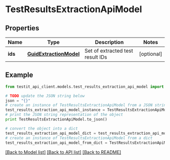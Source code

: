 # TestResultsExtractionApiModel


## Properties
Name | Type | Description | Notes
------------ | ------------- | ------------- | -------------
**ids** | [**GuidExtractionModel**](GuidExtractionModel.md) | Set of extracted test result IDs | [optional] 

## Example

```python
from testit_api_client.models.test_results_extraction_api_model import TestResultsExtractionApiModel

# TODO update the JSON string below
json = "{}"
# create an instance of TestResultsExtractionApiModel from a JSON string
test_results_extraction_api_model_instance = TestResultsExtractionApiModel.from_json(json)
# print the JSON string representation of the object
print TestResultsExtractionApiModel.to_json()

# convert the object into a dict
test_results_extraction_api_model_dict = test_results_extraction_api_model_instance.to_dict()
# create an instance of TestResultsExtractionApiModel from a dict
test_results_extraction_api_model_from_dict = TestResultsExtractionApiModel.from_dict(test_results_extraction_api_model_dict)
```
[[Back to Model list]](../README.md#documentation-for-models) [[Back to API list]](../README.md#documentation-for-api-endpoints) [[Back to README]](../README.md)


